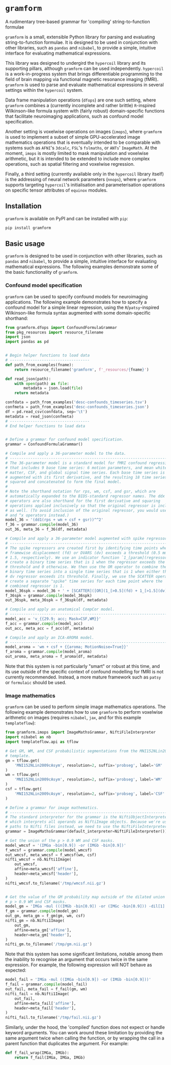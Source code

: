 # ``gramform``
A rudimentary tree-based grammar for 'compiling' string-to-function formulae

``gramform`` is a small, extensible Python library for parsing and evaluating string-to-function formulae. It is designed to be used in conjunction with other libraries, such as ``pandas`` and ``nibabel``, to provide a simple, intuitive interface for evaluating mathematical expressions.

This library was designed to undergird the ``hypercoil`` library and its supporting pillars, although ``gramform`` can be used independently. ``hypercoil`` is a work-in-progress system that brings differentiable programming to the field of brain mapping via functional magnetic resonance imaging (fMRI). ``gramform`` is used to parse and evaluate mathematical expressions in several settings within the ``hypercoil`` system.

Data frame manipulation operations (``dfops``) are one such setting, where ``gramform`` combines a (currently incomplete and rather brittle) ``R``-inspired Wilkinson-like formula system with (fairly robust) domain-specific functions that facilitate neuroimaging applications, such as confound model specification.

Another setting is voxelwise operations on images (``imops``), where ``gramform`` is used to implement a subset of simple GPU-accelerated image mathematics operations that is eventually intended to be comparable with systems such as ``AFNI``'s ``3dcalc``, ``FSL``'s ``fslmaths``, or ``ANTs``' ``ImageMath``. At the moment, ``imops`` is mostly limited to mask manipulation and voxelwise arithmetic, but it is intended to be extended to include more complex operations, such as spatial filtering and voxelwise regression.

Finally, a third setting (currently available only in the ``hypercoil`` library itself) is the addressing of neural network parameters (``nnops``), where ``gramform`` supports targeting ``hypercoil``'s initialisation and parameterisation operations on specific tensor attributes of ``equinox`` modules.

## Installation
``gramform`` is available on PyPI and can be installed with ``pip``:
```bash
pip install gramform
```

## Basic usage
``gramform`` is designed to be used in conjunction with other libraries, such as ``pandas`` and ``nibabel``, to provide a simple, intuitive interface for evaluating mathematical expressions. The following examples demonstrate some of the basic functionality of ``gramform``.

### Confound model specification

``gramform`` can be used to specify confound models for neuroimaging applications. The following example demonstrates how to specify a confound model for a simple linear regression, using the ``R``/``patsy``-inspired Wilkinson-like formula syntax augmented with some domain-specific shorthand:

```python
from gramform.dfops import ConfoundFormulaGrammar
from pkg_resources import resource_filename
import json
import pandas as pd


# Begin helper functions to load data
# -----------------------------------
def path_from_examples(fname):
    return resource_filename('gramform', f'_resources/{fname}')

def read_json(path):
    with open(path) as file:
        metadata = json.load(file)
    return metadata

confdata = path_from_examples('desc-confounds_timeseries.tsv')
confmeta = path_from_examples('desc-confounds_timeseries.json')
df = pd.read_csv(confdata, sep='\t')
metadata = read_json(confmeta)
# -----------------------------------
# End helper functions to load data


# Define a grammar for confound model specification.
grammar = ConfoundFormulaGrammar()

# Compile and apply a 36-parameter model to the data.
# ----------------------------------------------------------------------------
# The 36-parameter model is a standard model for fMRI confound regression
# that includes 9 base time series: 6 motion parameters, and mean white
# matter, CSF, and global signal time series. Each base time series is
# augmented with its first derivative, and the resulting 18 time series are
# squared and concatenated to form the final model.
#
# Note the shorthand notation for rps, wm, csf, and gsr, which are
# automatically expanded to the BIDS-standard regressor names. The ddx and ^^x
# operators are also shorthand for the first derivative and squaring
# operations applied inclusively so that the original regressor is included
# as well. (To avoid inclusion of the original regressor, you would use the dx
# and ^x operators instead.)
model_36 = '(dd1(rps + wm + csf + gsr))^^2'
f_36 = grammar.compile(model_36)
out_36, meta_36 = f_36(df, metadata)

# Compile and apply a 36-parameter model augmented with spike regressors.
# ----------------------------------------------------------------------------
# The spike regressors are created first by identifying time points where the
# framewise displacement (fd) or DVARS (dv) exceeds a threshold (0.5 mm and
# 1.5, respectively). We use an indicator function `1_[param](regressor)` to
# create a binary time series that is 1 when the regressor exceeds the
# threshold and 0 otherwise. We then use the OR operator to combine the two
# binary time series into a single time series that is 1 when either the fd or
# dv regressor exceeds its threshold. Finally, we use the SCATTER operator to
# create a separate "spike" time series for each time point where the
# combined regressor is 1.
model_36spk = model_36 + ' + [SCATTER]([OR](1_[>0.5](fd) + 1_[>1.5](dv)))'
f_36spk = grammar.compile(model_36spk)
out_36spk, meta_36spk = f_36spk(df, metadata)

# Compile and apply an anatomical CompCor model.
# ----------------------------------------------------------------------------
model_acc = 'v_{{29.9; acc; Mask=CSF,WM}}'
f_acc = grammar.compile(model_acc)
out_acc, meta_acc = f_acc(df, metadata)

# Compile and apply an ICA-AROMA model.
# ----------------------------------------------------------------------------
model_aroma = 'wm + csf + {{aroma; MotionNoise=True}}'
f_aroma = grammar.compile(model_aroma)
out_aroma, meta_aroma = f_aroma(df, metadata)
```

Note that this system is not particularly "smart" or robust at this time, and its use outside of the specific context of confound modelling for fMRI is not currently recommended. Instead, a more mature framework such as ``patsy`` or ``formulaic`` should be used.

### Image mathematics

``gramform`` can be used to perform simple image mathematics operations. The following example demonstrates how to use ``gramform`` to perform voxelwise arithmetic on images (requires ``nibabel``, ``jax``, and for this example ``templateflow``):

```python
from gramform.imops import ImageMathsGrammar, NiftiFileInterpreter
import nibabel as nb
import templateflow.api as tflow

# Get GM, WM, and CSF probabilistic segmentations from the MNI152NLin2009cAsym
# template.
gm = tflow.get(
    'MNI152NLin2009cAsym', resolution=2, suffix='probseg', label='GM'
)
wm = tflow.get(
    'MNI152NLin2009cAsym', resolution=2, suffix='probseg', label='WM'
)
csf = tflow.get(
    'MNI152NLin2009cAsym', resolution=2, suffix='probseg', label='CSF'
)

# Define a grammar for image mathematics.
# ----------------------------------------------------------------------------
# The standard interpreter for the grammar is the NiftiObjectInterpreter,
# which interprets all operands as NiftiImage objects. Because we're using
# paths to Nifti files instead, we need to use the NiftiFileInterpreter.
grammar = ImageMathsGrammar(default_interpreter=NiftiFileInterpreter())

# Get the union of the p > 0.9 WM and CSF masks.
model_wmcsf = '(IMGa -bin[0.9]) -or (IMGb -bin[0.9])'
f_wmcsf = grammar.compile(model_wmcsf)
out_wmcsf, meta_wmcsf = f_wmcsf(wm, csf)
nifti_wmcsf = nb.Nifti1Image(
    out_wmcsf,
    affine=meta_wmcsf['affine'],
    header=meta_wmcsf['header'],
)
nifti_wmcsf.to_filename('/tmp/wmcsf.nii.gz')


# Get the value of the GM probability map outside of the dilated union of the
# p > 0.9 WM and CSF masks.
model_gm = 'IMGa -mul (((IMGb -bin[0.9]) -or (IMGc -bin[0.9])) -dil[1] -neg)'
f_gm = grammar.compile(model_gm)
out_gm, meta_gm = f_gm(gm, wm, csf)
nifti_gm = nb.Nifti1Image(
    out_gm,
    affine=meta_gm['affine'],
    header=meta_gm['header'],
)
nifti_gm.to_filename('/tmp/gm.nii.gz')
```

Note that this system has some significant limitations, notable among them the inability to recognise an argument that occurs twice in the same expression. For example, the following expression will NOT behave as expected:

```python
model_fail = 'IMGa -mul ((IMGa -bin[0.9]) -or (IMGb -bin[0.9]))'
f_fail = grammar.compile(model_fail)
out_fail, meta_fail = f_fail(gm, wm)
nifti_fail = nb.Nifti1Image(
    out_fail,
    affine=meta_fail['affine'],
    header=meta_fail['header'],
)
nifti_fail.to_filename('/tmp/fail.nii.gz')
```

Similarly, under the hood, the 'compiled' function does not expect or handle keyword arguments. You can work around these limitation by providing the same argument twice when calling the function, or by wrapping the call in a parent function that duplicates the argument. For example:

```python
def f_fail_wrap(IMGa, IMGb):
    return f_fail(IMGa, IMGa, IMGb)
```

